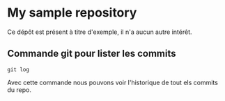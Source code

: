 # My sample repository

Ce dépôt est présent à titre d'exemple, il n'a aucun autre intérêt.

## Commande git pour lister les commits
```
git log
```
Avec cette commande nous pouvons voir l'historique de tout els commits du repo.

